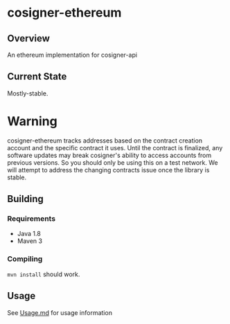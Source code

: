 # cosigner-ethereum

## Overview

An ethereum implementation for cosigner-api  

## Current State

Mostly-stable. 

# Warning #
cosigner-ethereum tracks addresses based on the contract creation account and the specific contract it uses. Until the contract is finalized, any software updates may break cosigner's ability to access accounts from previous versions. So you should only be using this on a test network. We will attempt to address the changing contracts issue once the library is stable.

## Building

### Requirements

- Java 1.8
- Maven 3

### Compiling

`mvn install` should work.

## Usage

See [Usage.md](https://github.com/EMAXio/cosigner/blob/master/cosigner-ethereum/Usage.md) for usage information
